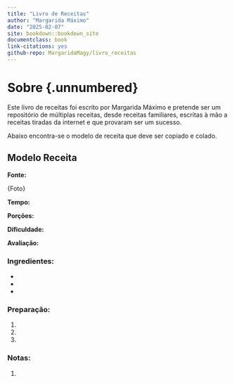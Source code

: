 ```yaml
---
title: "Livro de Receitas"
author: "Margarida Máximo"
date: "2025-02-07"
site: bookdown::bookdown_site
documentclass: book
link-citations: yes
github-repo: MargaridaMagy/livro_receitas
---
```


# Sobre {.unnumbered}

Este livro de receitas foi escrito por Margarida Máximo e pretende ser um repositório de múltiplas receitas, desde receitas familiares, escritas à mão a receitas tiradas da internet e que provaram ser um sucesso.

Abaixo encontra-se o modelo de receita que deve ser copiado e colado.

## Modelo Receita

**Fonte:**

{Foto}

**Tempo:**

**Porções:**

**Dificuldade:**

**Avaliação:**

### Ingredientes:

-   

-   

-   

### Preparação:

1.  

2.  

3.  

### Notas:

1.  
